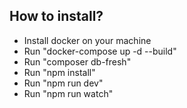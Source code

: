 
## How to install?

- Install docker on your machine
- Run "docker-compose up -d --build"
- Run "composer db-fresh"
- Run "npm install"
- Run "npm run dev"
- Run "npm run watch"
